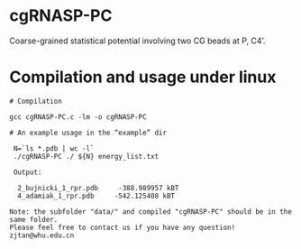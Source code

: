 # cgRNASP-PC

Coarse-grained statistical potential involving two CG beads at P, C4’.

# Compilation and usage under linux

```
# Compilation

gcc cgRNASP-PC.c -lm -o cgRNASP-PC

# An example usage in the “example” dir

 N=`ls *.pdb | wc -l`
 ./cgRNASP-PC ./ ${N} energy_list.txt

 Output:
   
  2_bujnicki_1_rpr.pdb     -388.989957 kBT
  4_adamiak_1_rpr.pdb     -542.125408 kBT

Note: the subfolder "data/" and compiled "cgRNASP-PC" should be in the same folder.
Please feel free to contact us if you have any question! zjtan@whu.edu.cn
```
